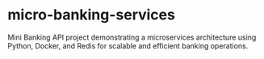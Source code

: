 # micro-banking-services
Mini Banking API project demonstrating a microservices architecture using Python, Docker, and Redis for scalable and efficient banking operations.
